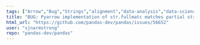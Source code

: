 ```yaml
---
tags: ["Arrow","Bug","Strings","alignment","data-analysis","data-science","flexible","pandas","python"]
title: "BUG: Pyarrow implementation of str.fullmatc matches partial string"
html_url: "https://github.com/pandas-dev/pandas/issues/56652"
user: "sjnarmstrong"
repo: "pandas-dev/pandas"
---
```


